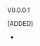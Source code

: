 V0.0.0.1

[ADDED]

-  

<!-- tags available : [ADDED] [CHANGED] [DEPRECATED] [REMOVED] [FIXED] [SECURITY] -->